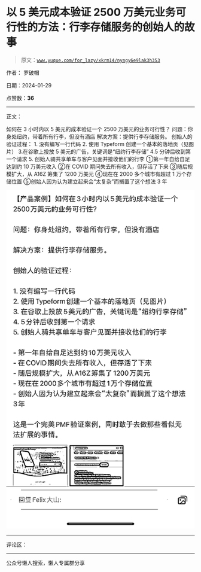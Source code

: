 # 以 5 美元成本验证 2500 万美元业务可行性的方法：行李存储服务的创始人的故事

> 原文：[`www.yuque.com/for_lazy/xkrm14/nyngy6e9lak3h353`](https://www.yuque.com/for_lazy/xkrm14/nyngy6e9lak3h353)

作者： 罗破帽

日期：2024-01-29

点赞数：**36**

* * *

正文：

如何在 3 小时内以 5 美元的成本验证一个 2500 万美元的业务可行性？ 问题：你身处纽约，带着所有行李，但没有酒店 解决方案：提供行李存储服务。
创始人的验证过程： 1\. 没有编写一行代码 2\. 使用 Typeform 创建一个基本的落地页（见图片）
3.在谷歌上投放 5 美元的广告，关键词是“纽约行李存储” 4.5 分钟后收到第一个请求 5\. 创始人骑共享单车与客户见面并接收他们的行李
①第一年自给自足达到约 10 万美元收入 ②在 COVID 期问失去所有收入，但存活了下来 ③随后规模扩大，从 A16Z 筹集了 1200 万美元 ④现在在 2000
多个城市有超过 1 万个存储位置 ⑤创始人因为认为建立起来会“太复杂”而搁置了这个想法 3 年

![](img/2cdf6975295bc3ec50921eebaebb2663.png)

* * *

评论区：

* * *

公众号懒人搜索，懒人专属群分享